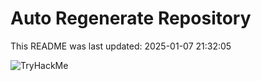 # Auto Regenerate Repository

This README was last updated: 2025-01-07 21:32:05

 ![TryHackMe](https://tryhackme.com/badge/533634)